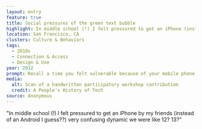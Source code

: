 ```yaml
---
layout: entry
feature: true
title: Social pressures of the green text bubble
highlight: In middle school (!) I felt pressured to get an iPhone (instead of an Android).
location: San Francisco, CA
clusters: Culture & Behaviors
tags:
  - 2010s
  - Connection & Access
  - Design & Use
year: 2012
prompt: Recall a time you felt vulnerable because of your mobile phone.
media:
  alt: Scan of a handwritten participatory workshop contribution
  credit: A People's History of Tech
source: Anonymous
---
```

"In middle school (!) I felt pressured to get an iPhone by my friends (instead of an Android I guess??) very confusing dynamic we were like 12? 13?"
